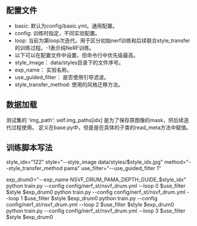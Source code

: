 ## 配置文件
- basic: 默认为config/basic.yml。通用配置。
- config: 训练时指定，不同实验配置。
- loop: 当前为第loop次迭代。用于区分初始nerf训练和后续联合style_transfer的训练过程。-1表示纯NeRF训练。
- 以下可以在配置文件中设置，但命令行中优先级最高。
- style_image： data/styles目录下的文件序号。
- exp_name： 实验名称。
- use_guided_filter： 是否使用引导滤波。
- style_transfer_method: 使用的风格迁移方法。

## 数据加载
测试集的 'img_path': self.img_paths[idx] 是为了保存原图像的mask，供后续迭代过程使用。
定义在base.py中，但是是在具体的子类的read_meta方法中赋值。

## 训练脚本写法
style_idx="122"
style="--style_image data/styles/$style_idx.jpg"
method="--style_transfer_method pama"
use_filter="--use_guided_filter 1"

exp_drum0="--exp_name NSVF_DRUM_PAMA_DEPTH_GUIDE_$style_idx"
python train.py --config config/nerf_st/nsvf_drum.yml --loop 0 $use_filter $style $exp_drum0 
python train.py --config config/nerf_st/nsvf_drum.yml --loop 1 $use_filter $style $exp_drum0
python train.py --config config/nerf_st/nsvf_drum.yml --loop 2 $use_filter $style $exp_drum0
python train.py --config config/nerf_st/nsvf_drum.yml --loop 3 $use_filter $style $exp_drum0
